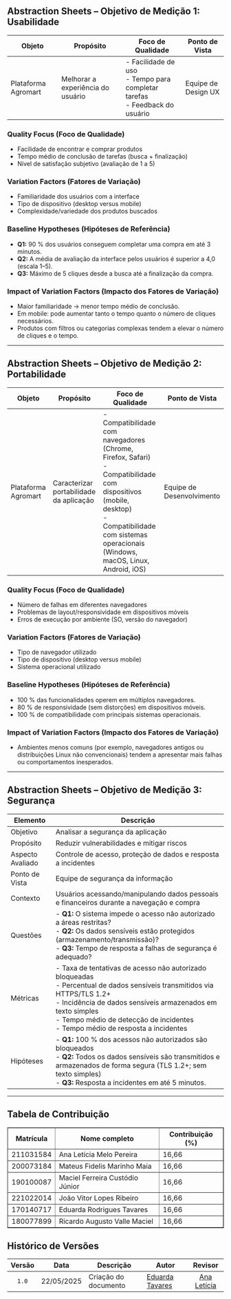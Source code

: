 ## Abstraction Sheets – Objetivo de Medição 1: Usabilidade

| Objeto  | Propósito | Foco de Qualidade | Ponto de Vista |
|--|--|--|--|
| Plataforma Agromart | Melhorar a experiência do usuário | - Facilidade de uso  <br>- Tempo para completar tarefas <br>- Feedback do usuário                | Equipe de Design UX |

### Quality Focus (Foco de Qualidade)
- Facilidade de encontrar e comprar produtos  
- Tempo médio de conclusão de tarefas (busca + finalização)  
- Nível de satisfação subjetivo (avaliação de 1 a 5)  

### Variation Factors (Fatores de Variação)
- Familiaridade dos usuários com a interface  
- Tipo de dispositivo (desktop versus mobile)  
- Complexidade/variedade dos produtos buscados  

### Baseline Hypotheses (Hipóteses de Referência)
- **Q1:** 90 % dos usuários conseguem completar uma compra em até 3 minutos.  
- **Q2:** A média de avaliação da interface pelos usuários é superior a 4,0 (escala 1–5).  
- **Q3:** Máximo de 5 cliques desde a busca até a finalização da compra.  

### Impact of Variation Factors (Impacto dos Fatores de Variação)
- Maior familiaridade → menor tempo médio de conclusão.  
- Em mobile: pode aumentar tanto o tempo quanto o número de cliques necessários.  
- Produtos com filtros ou categorias complexas tendem a elevar o número de cliques e o tempo.

---

## Abstraction Sheets – Objetivo de Medição 2: Portabilidade

| Objeto |  Propósito | Foco de Qualidade | Ponto de Vista |
|--|---|--|----|
| Plataforma Agromart | Caracterizar portabilidade da aplicação | - Compatibilidade com navegadores (Chrome, Firefox, Safari)  <br>- Compatibilidade com dispositivos (mobile, desktop)  <br>- Compatibilidade com sistemas operacionais (Windows, macOS, Linux, Android, iOS)    | Equipe de Desenvolvimento          |

### Quality Focus (Foco de Qualidade)
- Número de falhas em diferentes navegadores  
- Problemas de layout/responsividade em dispositivos móveis  
- Erros de execução por ambiente (SO, versão do navegador)  

### Variation Factors (Fatores de Variação)
- Tipo de navegador utilizado  
- Tipo de dispositivo (desktop versus mobile)  
- Sistema operacional utilizado  

### Baseline Hypotheses (Hipóteses de Referência)
- 100 % das funcionalidades operem em múltiplos navegadores.  
- 80 % de responsividade (sem distorções) em dispositivos móveis.  
- 100 % de compatibilidade com principais sistemas operacionais.  

### Impact of Variation Factors (Impacto dos Fatores de Variação)
- Ambientes menos comuns (por exemplo, navegadores antigos ou distribuições Linux não convencionais) tendem a apresentar mais falhas ou comportamentos inesperados.  

---

## Abstraction Sheets – Objetivo de Medição 3: Segurança

| Elemento                | Descrição                                                                                                    |
|-------------------------|--------------------------------------------------------------------------------------------------------------|
| Objetivo                | Analisar a segurança da aplicação                                                                          |
| Propósito               | Reduzir vulnerabilidades e mitigar riscos                                                                     |
| Aspecto Avaliado        | Controle de acesso, proteção de dados e resposta a incidentes                                                 |
| Ponto de Vista         | Equipe de segurança da informação                                                                              |
| Contexto                | Usuários acessando/manipulando dados pessoais e financeiros durante a navegação e compra                     |
| Questões                | - **Q1:** O sistema impede o acesso não autorizado a áreas restritas?  <br>- **Q2:** Os dados sensíveis estão protegidos (armazenamento/transmissão)?  <br>- **Q3:** Tempo de resposta a falhas de segurança é adequado?               |
| Métricas                | - Taxa de tentativas de acesso não autorizado bloqueadas  <br>- Percentual de dados sensíveis transmitidos via HTTPS/TLS 1.2+ <br>- Incidência de dados sensíveis armazenados em texto simples  <br>- Tempo médio de detecção de incidentes  <br>- Tempo médio de resposta a incidentes                                        |
| Hipóteses               | - **Q1:** 100 % dos acessos não autorizados são bloqueados  <br>- **Q2:** Todos os dados sensíveis são transmitidos e armazenados de forma segura (TLS 1.2+; sem texto simples)  <br>- **Q3:** Resposta a incidentes em até 5 minutos.                         |

---

## Tabela de Contribuição

<div align="center">
  <table border="1">
    <thead>
      <tr>
        <th>Matrícula</th>
        <th>Nome completo</th>
        <th>Contribuição (%)</th>
      </tr>
    </thead>
    <tbody>
      <tr>
        <td>211031584</td>
        <td>Ana Letícia Melo Pereira</td>
        <td>16,66</td>
      </tr>
      <tr>
        <td>200073184</td>
        <td>Mateus Fidelis Marinho Maia</td>
        <td>16,66</td>
      </tr>
      <tr>
        <td>190100087</td>
        <td>Maciel Ferreira Custódio Júnior</td>
        <td>16,66</td>
      </tr>
      <tr>
        <td>221022014</td>
        <td>João Vitor Lopes Ribeiro</td>
        <td>16,66</td>
      </tr>
      <tr>
        <td>170140717</td>
        <td>Eduarda Rodrigues Tavares</td>
        <td>16,66</td>
      </tr>
      <tr>
        <td>180077899</td>
        <td>Ricardo Augusto Valle Maciel</td>
        <td>16,66</td>
      </tr>
    </tbody>
  </table>
</div>

## Histórico de Versões

|Versão|Data|Descrição|Autor|Revisor|
|:----:|----|---------|-----|:-------:|
|`1.0`|22/05/2025|Criação do documento| [Eduarda Tavares](https://github.com/erteduarda) |[Ana Letícia](https://github.com/analeticiaa)|